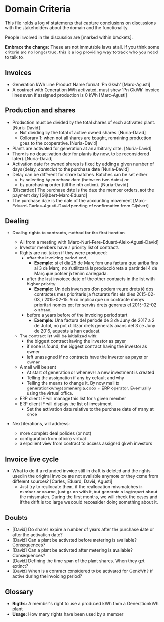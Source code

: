 Domain Criteria
===============

This file holds a log of statements that capture conclusions on discussions with the stakeholders about the domain and the functionality.

People involved in the discussion are [marked within brackets].

**Embrace the change:**
These are not immutable laws at all.
If you think some criteria are no longer true,
this is a log providing way to track who you need to talk to.

Invoices
--------

- Generation kWh Line Product Name format 'Pn Gkwh' [Marc-Agusti]
- A contract with Generation kWh activated, must show 'Pn GkWh' invoice lines even if assigned production is 0 kWh [Marc-Agusti]

Production and shares
---------------------

- Production must be divided by the total shares of each activated plant. [Nuria-David]
	- Not dividing by the total of active owned shares. [Nuria-David]
	- Collorary 1: when not all shares are bought, remaining production goes to the cooperative. [Nuria-David]
- Plants are activated for generation at an arbitrary date. [Nuria-David]
- There is no deactivation date for plants (by now, to be reconsidered later). [Nuria-David]
- Activation date for owned shares is fixed by adding a given number of days (delay, _carencia_) to the purchase date [Nuria-David]
- Delay can be different for share batches. Batches can be set either
	- by selecting by purchase date (between two dates) or
	- by purchasing order (till the nth action). [Nuria-David]
- [Discarded] The purchase date is the date the member orders, not the payment day [Gijsbert-Marc-Eduard]
- The purchase date is the date of the accounting movement [Marc-Eduard-Carles-Agusti-David pending of confirmation from Gijsbert]

Dealing
-------

- Dealing rights to contracts, method for the first iteration
    - All from a meeting with [Marc-Nuri-Pere-Eduard-Aleix-Agusti-David]
    - Investor members have a priority list of contracts
    - Rights are not taken if they were produced:
        - after the invoicing period end,
            - **Exemple:**
                si el dia 25 de Març fem una factura que arriba fins al 3 de Març,
                no s’utilitzarà la producció feta a partir del 4 de Març que potser
                ja tenim carregada.
        - after the last invoiced date of the other contracts in the list with higher priority
            - **Exemple:**
                Un dels inversors d’on podem treure drets
                té dos contractes mes prioritaris
                ja facturats fins els dies 2015-02-03, i 2015-02-15.
                Això implica que un contracte menys prioritari només pot fer servirs
                drets generats el 2015-02-02 o abans.
        - before a years before of the invoicing period start
            - **Exemple:**
                Una factura del periode de 3 de Juny de 2017 a 2 de Juliol,
                no pot utilitzar drets generats abans del 3 de Juny de 2016,
                aquests ja han caducat.
    - The contract list will be initialized with:
        - the biggest contract having the investor as payer
        - if none is found, the biggest contract having the investor as owner
        - left unassigned if no contracts have the investor as payer or owner
    - A mail will be sent
        - At start of generation or whenever a new investment is created
        - Telling the assignation if any by default and why
        - Telling the means to change it.
            By now mail to generationkwh@somenergia.coop + ERP operator.
            Eventually using the virtual office.
    - ERP client IF will manage this list for a given member
    - ERP client IF will display the list of investment
        - Set the activation date relative to the purchase date of many at once

- Next iterations, will address:
    - more complex deal policies (or not)
    - configuration from oficina virtual
    - a erpclient view from contract to access assigned gkwh investors

Invoice live cycle
------------------

- What to do if a refunded invoice still in draft is deleted and the 
    rights used in the original invoice are not available anymore
    or they come from different sources?
    [Carles, Eduard, David, Agusti]
    - Just try to reallocate them, if the reallocation missmatches
        in number or source, just go on with it, but generate a
        log/report about the missmatch.
        During the first months, we will check the cases and if
        the drift is too large we could reconsider
        doing something about it.


Doubts
------

- [David] Do shares expire a number of years after the purchase date or after the activation date?
- [David] Can a plant be activated before metering is available? Consequences?
- [David] Can a plant be activated after metering is available? Consequences?
- [David] Defining the time span of the plant shares. When they get extinct?
- [David] When is a contract considered to be activated for GenkWh? If active during the invoicing period?



Glossary
--------

- **Rigths:** A member's right to use a produced kWh from a GenerationkWh plant
- **Usage:** How many rights have been used by a member

















